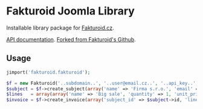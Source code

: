 Fakturoid Joomla Library
========================

Installable library package for [Fakturoid.cz](https://www.fakturoid.cz/). 

[API documentation](http://docs.fakturoid.apiary.io/).
[Forked from Fakturoid's Github](https://github.com/fakturoid/php).

## Usage

```php
jimport('fakturoid.fakturoid');

$f = new Fakturoid('..subdomain..', '..user@email.cz..', '..api_key..', 'PHPlib <your@email.cz>');
$subject = $f->create_subject(array('name' => 'Firma s.r.o.', 'email' => 'aloha@pokus.cz'));
$lines   = array(array('name' => 'Big sale', 'quantity' => 1, 'unit_price' => 1000));
$invoice = $f->create_invoice(array('subject_id' => $subject->id, 'lines' => $lines));
```
